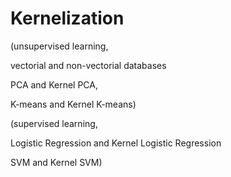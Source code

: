 # Kernelization

(unsupervised learning,

vectorial and non-vectorial databases

PCA and Kernel PCA,

K-means and Kernel K-means)

(supervised learning,

Logistic Regression and Kernel Logistic Regression

SVM and Kernel SVM)
